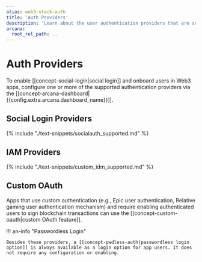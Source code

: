 ```yaml
---
alias: web3-stack-auth
title: 'Auth Providers'
description: 'Learn about the user authentication providers that are supported by the Arcana Auth SDK for user onboarding.'
arcana:
  root_rel_path: ..
---
```

  
# Auth Providers

To enable [[concept-social-login|social login]] and onboard users in Web3 apps, configure one or more of the supported authentication providers via the [[concept-arcana-dashboard|{{config.extra.arcana.dashboard_name}}]].

## Social Login Providers

{% include "./text-snippets/socialauth_supported.md" %}

## IAM Providers

{% include "./text-snippets/custom_idm_supported.md" %}

## Custom OAuth

Apps that use custom authentication (e.g., Epic user authentication, Relative gaming user authentication mechanism) and require enabling authenticated users to sign blockchain transactions can use the [[concept-custom-oauth|custom OAuth feature]].

!!! an-info "Passwordless Login"

    Besides these providers, a [[concept-pwdless-auth|passwordless login option]] is always available as a login option for app users. It does not require any configuration or enabling.
